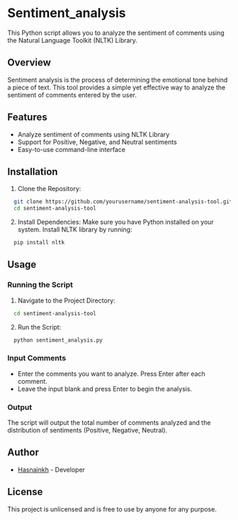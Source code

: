 # Sentiment_analysis

This Python script allows you to analyze the sentiment of comments using the Natural Language Toolkit (NLTK) Library.

## Overview

Sentiment analysis is the process of determining the emotional tone behind a piece of text. This tool provides a simple yet effective way to analyze the sentiment of comments entered by the user.

## Features

* Analyze sentiment of comments using NLTK Library
* Support for Positive, Negative, and Neutral sentiments
* Easy-to-use command-line interface

## Installation

1. Clone the Repository:

  ```bash
    git clone https://github.com/yourusername/sentiment-analysis-tool.git
    cd sentiment-analysis-tool
  ```

2. Install Dependencies:
Make sure you have Python installed on your system. Install NLTK library by running:

  ```bash
    pip install nltk
  ```

## Usage

### Running the Script

1. Navigate to the Project Directory:

  ```bash
    cd sentiment-analysis-tool
  ```
2. Run the Script:

  ```bash
    python sentiment_analysis.py
  ```

### Input Comments

* Enter the comments you want to analyze. Press Enter after each comment.
* Leave the input blank and press Enter to begin the analysis.


### Output

The script will output the total number of comments analyzed and the distribution of sentiments (Positive, Negative, Neutral).

## Author

- [Hasnainkh](https://github.com/Hasnainbro) - Developer

## License

This project is unlicensed and is free to use by anyone for any purpose.
